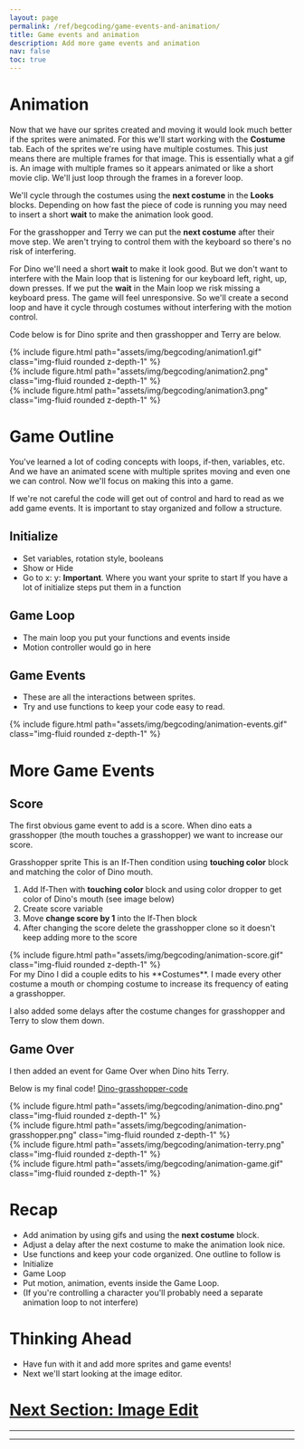 ```yaml
---
layout: page
permalink: /ref/begcoding/game-events-and-animation/
title: Game events and animation
description: Add more game events and animation
nav: false
toc: true
---
```

# Animation
Now that we have our sprites created and moving it would look much better if the sprites were animated. For this we'll start working with the **Costume** tab. Each of the sprites we're using have multiple costumes. This just means there are multiple frames for that image. This is essentially what a gif is. An image with multiple frames so it appears animated or like a short movie clip. We'll just loop through the frames in a forever loop.​

We'll cycle through the costumes using the **next costume** in the **Looks** blocks. Depending on how fast the piece of code is running you may need to insert a short **wait** to make the animation look good.

For the grasshopper and Terry we can put the **next costume** after their move step. We aren't trying to control them with the keyboard so there's no risk of interfering.

For Dino we'll need a short **wait** to make it look good. But we don't want to interfere with the Main loop that is listening for our keyboard left, right, up, down presses. If we put the **wait** in the Main loop we risk missing a keyboard press. The game will feel unresponsive. So we'll create a second  loop and have it cycle through costumes without interfering with the motion control.

Code below is for Dino sprite and then grasshopper and Terry are below.

<div class="row">
    <div class="col-md mt-3 mt-md-0">
        {% include figure.html path="assets/img/begcoding/animation1.gif" class="img-fluid rounded z-depth-1" %}
    </div>
</div>

<div class="row">
    <div class="col-md mt-3 mt-md-0">
        {% include figure.html path="assets/img/begcoding/animation2.png" class="img-fluid rounded z-depth-1" %}
    </div>
    <div class="col-md mt-3 mt-md-0">
        {% include figure.html path="assets/img/begcoding/animation3.png" class="img-fluid rounded z-depth-1" %}
    </div>
</div>


# Game Outline
You've learned a lot of coding concepts with loops, if-then, variables, etc. And we have an animated scene with multiple sprites moving and even one we can control. Now we'll focus on making this into a game.​​​

If we're not careful the code will get out of control and hard to read as we add game events. It is important to stay organized and follow a structure. ​
​
## ​Initialize
* Set variables, rotation style, booleans
* Show or Hide
* Go to x:  y:  **Important**. Where you want your sprite to start
    If you have a lot of initialize steps put them in a function
​
## Game Loop
* The main loop you put your functions and events inside
* Motion controller would go in here
​
## Game Events
* These are all the interactions between sprites.
* Try and use functions to keep your code easy to read.

<div class="row">
    <div class="col-md mt-3 mt-md-0">
        {% include figure.html path="assets/img/begcoding/animation-events.gif" class="img-fluid rounded z-depth-1" %}
    </div>
</div>

# More Game Events

## Score
The first obvious game event to add is a score. When dino eats a grasshopper (the  mouth touches a grasshopper) we want to increase our score.

Grasshopper sprite
This is an If-Then condition using **touching color** block and matching the color of Dino mouth.
1. Add If-Then with **touching color** block and using color dropper to get color of Dino's mouth (see image below)
2. Create score variable
3. Move **change score by 1** into the If-Then block
4. After changing the score delete the grasshopper clone so it doesn't keep adding more to the score​
<div class="row">
    <div class="col-md mt-3 mt-md-0">
        {% include figure.html path="assets/img/begcoding/animation-score.gif" class="img-fluid rounded z-depth-1" %}
    </div>
</div>
For my Dino I did a couple edits to his **Costumes**. I made every other costume a mouth or chomping costume to increase its frequency of eating a grasshopper.

I also added some delays after the costume changes for grasshopper and Terry to slow them down.

## Game Over
I then added an event for Game Over when Dino hits Terry.

Below is my final code! [Dino-grasshopper-code](https://scratch.mit.edu/projects/487067394/)
<div class="row">
    <div class="col-md mt-3 mt-md-0">
        {% include figure.html path="assets/img/begcoding/animation-dino.png" class="img-fluid rounded z-depth-1" %}
    </div>
</div>
<div class="row">
    <div class="col-md mt-3 mt-md-0">
        {% include figure.html path="assets/img/begcoding/animation-grasshopper.png" class="img-fluid rounded z-depth-1" %}
    </div>
</div>
<div class="row">
    <div class="col-md mt-3 mt-md-0">
        {% include figure.html path="assets/img/begcoding/animation-terry.png" class="img-fluid rounded z-depth-1" %}
    </div>
</div>
<div class="row">
    <div class="col-md mt-3 mt-md-0">
        {% include figure.html path="assets/img/begcoding/animation-game.gif" class="img-fluid rounded z-depth-1" %}
    </div>
</div>

# Recap
* Add animation by using gifs and using the **next costume** block.
* Adjust a delay after the next costume to make the animation look nice.
* Use functions and keep your code organized. One outline to follow is
* Initialize
* Game Loop
* Put motion, animation, events inside the Game Loop.
* (If you're controlling a character you'll probably need a separate animation loop to not interfere)

# Thinking Ahead
* Have fun with it and add more sprites and game events!
* Next we'll start looking at the image editor.

# [Next Section: Image Edit](/ref/begcoding/image-editing/)
-----------------------------  
-----------------------------  

